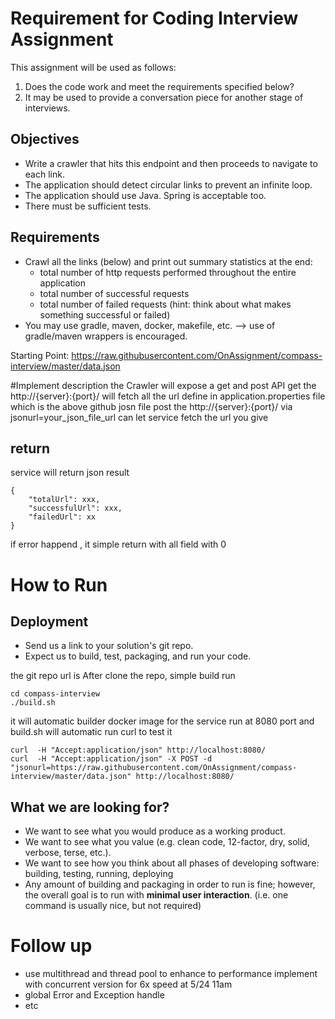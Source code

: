 # Requirement for Coding Interview Assignment

This assignment will be used as follows:

1. Does the code work and meet the requirements specified below?
2. It may be used to provide a conversation piece for another stage of interviews.

## Objectives

- Write a crawler that hits this endpoint and then proceeds to navigate to each link.
- The application should detect circular links to prevent an infinite loop.
- The application should use Java. Spring is acceptable too.
- There must be sufficient tests.

## Requirements

- Crawl all the links (below) and print out summary statistics at the end:
	- total number of http requests performed throughout the entire application
	- total number of successful requests
	- total number of failed requests (hint: think about what makes something successful or failed)
- You may use gradle, maven, docker, makefile, etc. --> use of gradle/maven wrappers is encouraged.

Starting Point: https://raw.githubusercontent.com/OnAssignment/compass-interview/master/data.json

#Implement description
the Crawler will expose a get and post API 
get the http://{server}:{port}/  will fetch all the url define in application.properties file which is the above  github josn file
post the http://{server}:{port}/ via jsonurl=your_json_file_url can let service fetch the url you give

## return
service will return json result 
``` 
{
    "totalUrl": xxx,
    "successfulUrl": xxx,
    "failedUrl": xx
}
```
if error happend , it simple return with all field with 0

# How to Run
## Deployment

- Send us a link to your solution's git repo.
- Expect us to build, test, packaging, and run your code.


the git repo url is 
After clone the repo, simple build run
``` 
cd compass-interview
./build.sh 
```
it will automatic builder docker image for the service run at 8080 port
and build.sh will automatic run curl to test it
```
curl  -H "Accept:application/json" http://localhost:8080/
curl  -H "Accept:application/json" -X POST -d "jsonurl=https://raw.githubusercontent.com/OnAssignment/compass-interview/master/data.json" http://localhost:8080/
```

## What we are looking for?

- We want to see what you would produce as a working product.
- We want to see what you value (e.g. clean code, 12-factor, dry, solid, verbose, terse, etc.).
- We want to see how you think about all phases of developing software: building, testing, running, deploying
- Any amount of building and packaging in order to run is fine; however, the overall goal is to run with **minimal user interaction**. (i.e. one command is usually nice, but not required)

# Follow up
- use multithread and thread pool to enhance to performance 
    implement with concurrent version for 6x speed at 5/24 11am 
- global Error and Exception handle 
- etc
